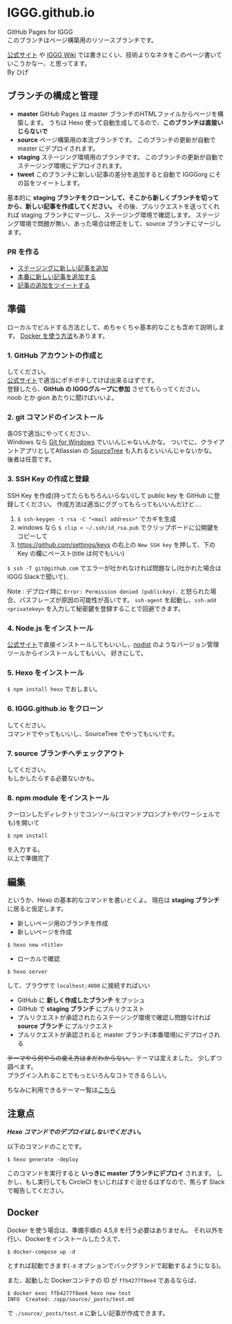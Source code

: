 # IGGG.github.io

GitHub Pages for IGGG  
このブランチはページ構築用のリソースブランチです。

[公式サイト](https://www.iggg.org/) や [IGGG Wiki](https://scrapbox.io/iggg/) では書きにくい、技術よりなネタをこのページ書いていこうかなー、と思ってます。  
By ひげ

## ブランチの構成と管理

- **master**
  GitHub Pages は master ブランチのHTMLファイルからページを構築します。
  うちは Hexo 使って自動生成してるので、**このブランチは直接いじらないで**
- **source**
  ページ構築用の本流ブランチです。
  このブランチの更新が自動で master にデプロイされます。
- **staging**
  ステージング環境用のブランチです。
  このブランチの更新が自動でステージング環境にデプロイされます。
- **tweet**
  このブランチに新しい記事の差分を追加すると自動で IGGGorg にその旨をツイートします。

基本的に **staging ブランチをクローンして、そこから新しくブランチを切ってから、新しい記事を作成してください。**
その後、プルリクエストを送ってくれれば staging ブランチにマージし、ステージング環境で確認します。
ステージング環境で問題が無い、あった場合は修正をして、source ブランチにマージします。

### PR を作る

- [ステージングに新しい記事を追加](https://github.com/IGGG/IGGG.github.io/compare/staging...?template=staging.md)
- [本番に新しい記事を追加する](https://github.com/IGGG/IGGG.github.io/compare/source...staging?template=release.md)
- [記事の追加をツイートする](https://github.com/IGGG/IGGG.github.io/compare/tweet...source?template=tweet.md)

## 準備
ローカルでビルドする方法として、めちゃくちゃ基本的なことも含めて説明します。
[Docker を使う方法](#docker)もあります。

### 1. GitHub アカウントの作成と
してください。  
[公式サイト](https://github.com/)で適当にポチポチしてけば出来るはずです。  
登録したら、**GitHub の IGGGグループに参加** させてもらってください。  
noob とか gion あたりに聞けばいいよ。

### 2. git コマンドのインストール
各OSで適当にやってください．  
Windows なら [Git for Windows](https://git-for-windows.github.io/) でいいんじゃないんかな。
ついでに、クライアントアプリとしてAtlassian の [SourceTree](https://ja.atlassian.com/software/sourcetree) も入れるといいんじゃないかな。  
後者は任意です。

### 3. SSH Key の作成と登録
SSH Key を作成(持ってたらもちろんいらない)して public key を GitHub に登録してください。
作成方法は適当にググってもらってもいいんだけど....

1. `$ ssh-keygen -t rsa -C "<mail address>"` でカギを生成
2. windows なら `$ clip < ~/.ssh/id_rsa.pub` でクリップボードに公開鍵をコピーして
3. https://github.com/settings/keys の右上の `New SSH key` を押して、下の Key の欄にペースト(title は何でもいい)

`$ ssh -T git@github.com` でエラーが吐かれなければ問題なし(吐かれた場合はIGGG Slackで聞いて)．

Note
:   デプロイ時に `Error: Permission denied (publickey).` と怒られた場合、パスフレーズが原因の可能性が高いです。
    `ssh-agent` を起動し、`ssh-add <privatekey>` を入力して秘密鍵を登録することで回避できます。

### 4. Node.js をインストール
[公式サイト](https://nodejs.org/en/)で直接インストールしてもいいし，[nodist](https://github.com/marcelklehr/nodist) のようなバージョン管理ツールからインストールしてもいい。
好きにして。  

### 5. Hexo をインストール
`$ npm install hexo` でおしまい。

### 6. IGGG.github.io をクローン
してください。  
コマンドでやってもいいし、SourceTree でやってもいいです。

### 7. source ブランチへチェックアウト
してください。  
もしかしたらする必要ないかも。

### 8. npm module をインストール
クーロンしたディレクトリでコンソール(コマンドプロンプトやパワーシェルでも)を開いて
```
$ npm install
```
を入力する。  
以上で準備完了

## 編集
というか、Hexo の基本的なコマンドを書いとくよ。
現在は **staging ブランチ** に居ると仮定します。

- 新しいページ用のブランチを作成
- 新しいページを作成
```
$ hexo new <title>
```
- ローカルで確認
```
$ hexo server
```
して、ブラウザで `localhost:4000` に接続すればいい
- GitHub に **新しく作成したブランチ** をプッシュ
- GitHub で **staging ブランチ** にプルリクエスト
- プルリクエストが承認されたらステージング環境で確認し問題なければ **source ブランチ** にプルリクエスト
- プルリクエストが承認されると master ブランチ(本番環境)にデプロイされる

~~テーマやら何やらの変え方はまだわからない。~~ テーマは変えました。
少しずつ調べます。  
プラグイン入れることでもっといろんなコトできるらしい。

ちなみに利用できるテーマ一覧は[こちら](https://github.com/hexojs/hexo/wiki/Themes)

## 注意点
***Hexo コマンドでのデプロイはしないでください。***

以下のコマンドのことです。

```
$ hexo generate -deploy
```

このコマンドを実行すると **いっきに master ブランチにデプロイ** されます。
しかし、もし実行しても CircleCI をいじればすぐ治せるはずなので、焦らず Slack で報告してください。

## Docker

Docker を使う場合は、準備手順の 4,5,8 を行う必要はありません。
それ以外を行い、Dockerをインストールしたうえで、

```
$ docker-compose up -d
```

とすれば起動できます(`-d` オプションでバックグランドで起動するようになる)。

また、起動した Dockerコンテナの ID が `ffb4277f8ee4` であるならば、

```
$ docker exec ffb4277f8ee4 hexo new test
INFO  Created: /app/source/_posts/test.md
```

で `./source/_posts/test.m` に新しい記事が作成できます。
